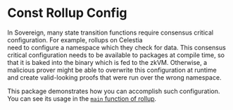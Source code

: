 # Const Rollup Config

In Sovereign, many state transition functions require consensus critical configuration. For example, rollups on Celestia  
need to configure a namespace which they check for data. This consensus critical configuration needs to be available
to packages at compile time, so that it is baked into the binary which is fed to the zkVM. Otherwise, a malicious
prover might be able to overwrite this configuration at runtime and create valid-looking proofs that were run
over the wrong namespace.

This package demonstrates how you can accomplish such configuration. You can see its usage in the [`main` function of rollup](../rollup/src/main.rs).
